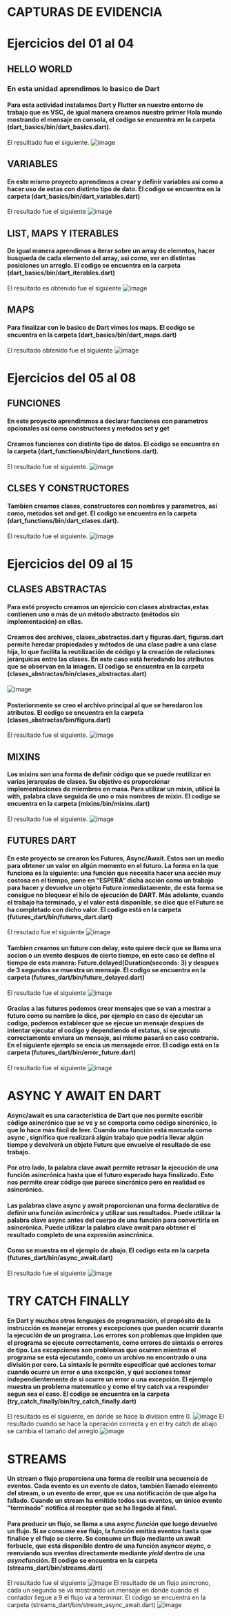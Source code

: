 # CAPTURAS DE EVIDENCIA

# Ejercicios del 01 al 04

## HELLO WORLD
### En esta unidad aprendimos lo basico de Dart
#### Para esta actividad instalamos Dart y Flutter en nuestro entorno de trabajo que es VSC, de igual manera creamos nuestro primer Hola mundo mostrando el mensaje en consola, el codigo se encuentra en la carpeta (dart_basics/bin/dart_basics.dart).
El resulltado fue el siguiente.
![image](https://github.com/Israel99XD/U2_PROYECTOS_TACHITO/assets/94139601/6c4bced7-58eb-4b08-93e7-8054c9f0b389)

## VARIABLES
#### En este mismo proyecto aprendimos a crear y definir variables asi como a hacer uso de estas con distinto tipo de dato. El codigo se encuentra en la carpeta (dart_basics/bin/dart_variables.dart)
El resultado fue el siguiente
![image](https://github.com/Israel99XD/U2_PROYECTOS_TACHITO/assets/94139601/5658b17c-c908-4357-bbeb-e6c2ddd6f034)

## LIST, MAPS Y ITERABLES
#### De igual manera aprendimos a iterar sobre un array de elemntos, hacer busqueda de cada elemento del array, asi como, ver en distintas posiciones un arreglo. El codigo se encuentra en la carpeta (dart_basics/bin/dart_iterables.dart)
El resultado es obtenido fue el siguiente
![image](https://github.com/Israel99XD/U2_PROYECTOS_TACHITO/assets/94139601/2bd91917-74b6-41b9-b4da-c5f00ebf0d02)

## MAPS
#### Para finalizar con lo basico de Dart vimos los maps. El codigo se encuentra en la carpeta (dart_basics/bin/dart_maps.dart)
El resultado obtenido fue el siguiente
![image](https://github.com/Israel99XD/U2_PROYECTOS_TACHITO/assets/94139601/49edf794-91d4-426f-bcfc-6e28896a8917)

# Ejercicios del 05 al 08

## FUNCIONES
#### En este proyecto aprendimmos a declarar funciones con parametros opcionales asi como constructores y metodos set y get
#### Creamos funciones con distinto tipo de datos. El codigo se encuentra en la carpeta (dart_functions/bin/dart_functions.dart).
El resultado fue el siguiente.
![image](https://github.com/Israel99XD/U2_PROYECTOS_TACHITO/assets/94139601/23e95b7d-79ed-43bd-8812-4839d3b8dbf2)

## CLSES Y CONSTRUCTORES
#### Tambien creamos clases, constructores con nombres y parametros, asi como, metodos set and get. El codigo se encuentra en la carpeta (dart_functions/bin/dart_clases.dart).
El resultado fue el siguiente.
![image](https://github.com/Israel99XD/U2_PROYECTOS_TACHITO/assets/94139601/411ce458-edd0-4431-9de6-dc2ab2f16b64)

# Ejercicios del 09 al 15

## CLASES ABSTRACTAS
#### Para esté proyecto creamos un ejercicio con clases abstractas,estas contienen uno o más de un método abstracto (métodos sin implementación) en ellas. 
#### Creamos dos archivos, clases_abstractas.dart y figuras.dart, figuras.dart permite heredar propiedades y métodos de una clase padre a una clase hija, lo que facilita la reutilización de código y la creación de relaciones jerárquicas entre las clases. En este caso está heredando los atributos que se observan en la imagen. El codigo se encuentra en la carpeta (clases_abstractas/bin/clases_abstractas.dart)
![image](https://github.com/Israel99XD/U2_PROYECTOS_TACHITO/assets/94139601/f4b8d6e7-4dba-4295-968c-e22b9adda389)
#### Posteriormente se creo el archivo principal al que se heredaron los atributos. El codigo se encuentra en la carpeta (clases_abstractas/bin/figura.dart)
El resultado fue el siguiente.
![image](https://github.com/Israel99XD/U2_PROYECTOS_TACHITO/assets/94139601/291ef6a5-d6d0-4c8d-b658-d1d1f81d519b)

## MIXINS
#### Los mixins son una forma de definir código que se puede reutilizar en varias jerarquías de clases. Su objetivo es proporcionar implementaciones de miembros en masa. Para utilizar un mixin, utilicé la with, palabra clave seguida de uno o más nombres de mixin. El codigo se encuentra en la carpeta (mixins/bin/mixins.dart)
El resultado fue el siguiente.
![image](https://github.com/Israel99XD/U2_PROYECTOS_TACHITO/assets/94139601/1f6a16c6-7ba8-49be-a8d3-58af5b70b000)

## FUTURES DART
#### En este proyecto se crearon los Futures, Async/Await. Estos son un medio para obtener un valor en algún momento en el futuro. La forma en la que funciona es la siguiente: una función que necesita hacer una acción muy costosa en el tiempo, pone en “ESPERA” dicha acción como un trabajo para hacer y devuelve un objeto Future inmediatamente, de esta forma se consigue no bloquear el hilo de ejecución de DART. Más adelante, cuando el trabajo ha terminado, y el valor está disponible, se dice que el Future se ha completado con dicho valor. El codigo está en la carpeta (futures_dart/bin/futures_dart.dart)
El resutado fue el siguiente
![image](https://github.com/Israel99XD/U2_PROYECTOS_TACHITO/assets/94139601/1e23545b-8e8d-43ec-95bb-d03514efec91)
#### Tambien creamos un future con delay, esto quiere decir que se llama una accion o un evento despues de cierto tiempo, en este caso se define el tiempo de esta manera: Future.delayed(Duration(seconds: 3) y despues de 3 segundos se muestra un mensaje. El codigo se encuentra en la carpeta (futures_dart/bin/future_delayed.dart)
El resultado fue el siguiente
![image](https://github.com/Israel99XD/U2_PROYECTOS_TACHITO/assets/94139601/7a376b72-416c-4455-b235-8aa5d54af759)
#### Gracias a las futures podemos crear mensajes que se van a mostrar a futuro como su nombre lo dice, por ejemplo en caso de ejecutar un codigo, podemos establecer que se ejecue un mensaje despues de intentar ejecutar el codigo y dependiendo el estatus, si se ejecuto correctamente enviara un mensaje, asi mismo pasará en caso contrario. En el siguiente ejemplo se encia un mensajede error. El codigo está en la carpeta (futures_dart/bin/error_future.dart)
El resultado fue el siguiente
![image](https://github.com/Israel99XD/U2_PROYECTOS_TACHITO/assets/94139601/7fceb756-ec59-4556-b22f-dab818d385c1)

# ASYNC Y AWAIT EN DART
#### Async/await es una característica de Dart que nos permite escribir código asincrónico que se ve y se comporta como código sincrónico, lo que lo hace más fácil de leer. Cuando una función está marcada como async , significa que realizará algún trabajo que podría llevar algún tiempo y devolverá un objeto Future que envuelve el resultado de ese trabajo.
#### Por otro lado, la palabra clave await permite retrasar la ejecución de una función asincrónica hasta que el futuro esperado haya finalizado. Esto nos permite crear código que parece sincrónico pero en realidad es asincrónico.
#### Las palabras clave async y await proporcionan una forma declarativa de definir una función asincrónica y utilizar sus resultados. Puede utilizar la palabra clave async antes del cuerpo de una función para convertirla en asincrónica. Puede utilizar la palabra clave await para obtener el resultado completo de una expresión asincrónica.
#### Como se muestra en el ejemplo de abajo. El codigo esta en la carpeta (futures_dart/bin/async_await.dart)
El resultado fue el siguiente
![image](https://github.com/Israel99XD/U2_PROYECTOS_TACHITO/assets/94139601/826fb707-1158-4297-8fdb-a257d5c6e542)

# TRY CATCH FINALLY
#### En Dart y muchos otros lenguajes de programación, el propósito de la instrucción es manejar errores y excepciones que pueden ocurrir durante la ejecución de un programa. Los errores son problemas que impiden que el programa se ejecute correctamente, como errores de sintaxis o errores de tipo. Las excepciones son problemas que ocurren mientras el programa se está ejecutando, como un archivo no encontrado o una división por cero. La sintaxis le permite especificar qué acciones tomar cuando ocurre un error o una excepción, y qué acciones tomar independientemente de si ocurre un error o una excepción. El ejemplo muestra un problema matematico y como el try catch va a responder segun sea el caso. El codigo se encuentra en la carpeta (try_catch_finally/bin/try_catch_finally.dart)
El resultado es el siguiente, en donde se hace la division entre 0.
![image](https://github.com/Israel99XD/U2_PROYECTOS_TACHITO/assets/94139601/1463158d-a513-4759-9ddf-091c9b6dea0c)
El resultado cuando se hace la operación correcta y en el try catch de abajo se cambia el tamaño del arreglo
![image](https://github.com/Israel99XD/U2_PROYECTOS_TACHITO/assets/94139601/44445cd2-9d57-4b2e-9da9-3b17624e3171)

# STREAMS
#### Un stream o flujo proporciona una forma de recibir una secuencia de eventos. Cada evento es un evento de datos, también llamado elemento del stream, o un evento de error, que es una notificación de que algo ha fallado. Cuando un stream ha emitido todos sus eventos, un único evento "terminado" notifica al receptor que se ha llegado al final.
#### Para producir un flujo, se llama a una async *función* que luego devuelve un flujo. Si se consume ese flujo, la función emitirá eventos hasta que finalice y el flujo se cierre. Se consume un flujo mediante un await forbucle, que está disponible dentro de una función asyncor *async*, o reenviando sus eventos directamente mediante *yield* dentro de una *async*función. El codigo se encuentra en la carpeta (streams_dart/bin/streams.dart)
El resultado fue el siguiente
![image](https://github.com/Israel99XD/U2_PROYECTOS_TACHITO/assets/94139601/7b8f9700-81aa-4abd-b02d-a26fd00c6ab4)
El resultado de un flujo asincrono, cada un segundo se va mostrando un mensaje en donde cuando el contador llegue a 9 el flujo va a terminar. El codigo se encuentra en la carpeta (streams_dart/bin/stream_async_await.dart)
![image](https://github.com/Israel99XD/U2_PROYECTOS_TACHITO/assets/94139601/ab9e0fc2-ca95-44fb-8da5-f506dc2197f6)

